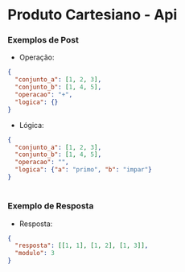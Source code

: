 # Produto Cartesiano - Api

### Exemplos de Post

- Operação:

```json
{
  "conjunto_a": [1, 2, 3],
  "conjunto_b": [1, 4, 5],
  "operacao": "+",
  "logica": {}
}
```

- Lógica:

```json
{
  "conjunto_a": [1, 2, 3],
  "conjunto_b": [1, 4, 5],
  "operacao": "",
  "logica": {"a": "primo", "b": "impar"}
}
```


#

### Exemplo de Resposta

- Resposta:

```json
{
  "resposta": [[1, 1], [1, 2], [1, 3]],
  "modulo": 3
}
```